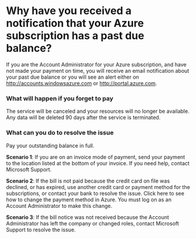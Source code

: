# Why have you received a notification that your Azure subscription has a past due balance? 
If you are the Account Administrator for your Azure subscription, and have not made your payment on time, you will receive an email notification about your past due balance or you will see an alert either on http://accounts.windowsazure.com or http://portal.azure.com.  

### What will happen if you forget to pay
The service will be canceled and your resources will no longer be available. Any data will be deleted 90 days after the service is terminated.

### What can you do to resolve the issue

Pay your outstanding balance in full. 

**Scenario 1**: If you are on an invoice mode of payment, send your payment to the location listed at the bottom of your invoice. If you need help, contact Microsoft Support. 

**Scenario 2**: If the bill is not paid because the credit card on file was declined, or has expired, use another credit card or payment method for the subscriptions, or contact your bank to resolve the issue.  Click here to see how to change the payment method in Azure. You must log on as an Account Administrator to make this change. 
 
**Scenario 3**:  If the bill notice was not received because the Account Administrator has left the company or changed roles, contact Microsoft Support to resolve the issue. 

